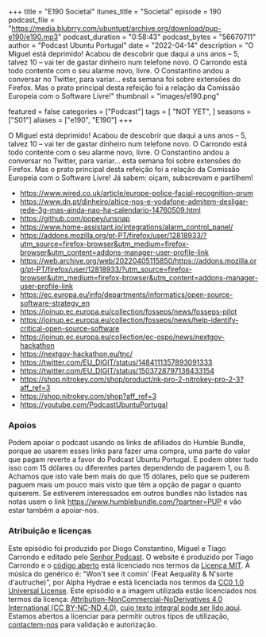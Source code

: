 +++
title = "E190 Societal"
itunes_title = "Societal"
episode = 190
podcast_file = "https://media.blubrry.com/ubuntupt/archive.org/download/pup-e190/e190.mp3"
podcast_duration = "0:58:43"
podcast_bytes = "56670711"
author = "Podcast Ubuntu Portugal"
date = "2022-04-14"
description = "O Miguel está deprimido! Acabou de descobrir que daqui a uns anos – 5, talvez 10 – vai ter de gastar dinheiro num telefone novo. O Carrondo está todo contente com o seu alarme novo, livre. O Constantino andou a conversar no Twitter, para variar… esta semana foi sobre extensões do Firefox. Mas o prato principal desta refeição foi a relação da Comissão Europeia com o Software Livre!"
thumbnail = "images/e190.png"

featured = false
categories = ["Podcast"]
tags = [
  "NOT YET",
]
seasons = ["S01"]
aliases = ["e190", "E190"]
+++

O Miguel está deprimido! Acabou de descobrir que daqui a uns anos – 5, talvez 10 – vai ter de gastar dinheiro num telefone novo. O Carrondo está todo contente com o seu alarme novo, livre. O Constantino andou a conversar no Twitter, para variar… esta semana foi sobre extensões do Firefox. Mas o prato principal desta refeição foi a relação da Comissão Europeia com o Software Livre!
Já sabem: oiçam, subscrevam e partilhem!

* https://www.wired.co.uk/article/europe-police-facial-recognition-prum
* https://www.dn.pt/dinheiro/altice-nos-e-vodafone-admitem-desligar-rede-3g-mas-ainda-nao-ha-calendario-14760509.html
* https://github.com/popey/unsnap
* https://www.home-assistant.io/integrations/alarm_control_panel/
* https://addons.mozilla.org/pt-PT/firefox/user/12818933/?utm_source=firefox-browser&utm_medium=firefox-browser&utm_content=addons-manager-user-profile-link
* https://web.archive.org/web/20220405115850/https://addons.mozilla.org/pt-PT/firefox/user/12818933/?utm_source=firefox-browser&utm_medium=firefox-browser&utm_content=addons-manager-user-profile-link
* https://ec.europa.eu/info/departments/informatics/open-source-software-strategy_en
* https://joinup.ec.europa.eu/collection/fosseps/news/fosseps-pilot
* https://joinup.ec.europa.eu/collection/fosseps/news/help-identify-critical-open-source-software
* https://joinup.ec.europa.eu/collection/ec-ospo/news/nextgov-hackathon
* https://nextgov-hackathon.eu/tnc/
* https://twitter.com/EU_DIGIT/status/1484111357893091333
* https://twitter.com/EU_DIGIT/status/1503728797136433154
* https://shop.nitrokey.com/shop/product/nk-pro-2-nitrokey-pro-2-3?aff_ref=3
* https://shop.nitrokey.com/shop?aff_ref=3
* https://youtube.com/PodcastUbuntuPortugal


### Apoios
Podem apoiar o podcast usando os links de afiliados do Humble Bundle, porque ao usarem esses links para fazer uma compra, uma parte do valor que pagam reverte a favor do Podcast Ubuntu Portugal.
E podem obter tudo isso com 15 dólares ou diferentes partes dependendo de pagarem 1, ou 8.
Achamos que isto vale bem mais do que 15 dólares, pelo que se puderem paguem mais um pouco mais visto que têm a opção de pagar o quanto quiserem.
Se estiverem interessados em outros bundles não listados nas notas usem o link https://www.humblebundle.com/?partner=PUP e vão estar também a apoiar-nos.

### Atribuição e licenças
Este episódio foi produzido por Diogo Constantino, Miguel e Tiago Carrondo e editado pelo [Senhor Podcast](https://senhorpodcast.pt/).
O website é produzido por Tiago Carrondo e o [código aberto](https://gitlab.com/podcastubuntuportugal/website) está licenciado nos termos da [Licença MIT](https://gitlab.com/podcastubuntuportugal/website/main/LICENSE).
A música do genérico é: "Won't see it comin' (Feat Aequality & N'sorte d'autruche)", por Alpha Hydrae e está licenciada nos termos da [CC0 1.0 Universal License](https://creativecommons.org/publicdomain/zero/1.0/).
Este episódio e a imagem utilizada estão licenciados nos termos da licença: [Attribution-NonCommercial-NoDerivatives 4.0 International (CC BY-NC-ND 4.0)](https://creativecommons.org/licenses/by-nc-nd/4.0/), [cujo texto integral pode ser lido aqui](https://creativecommons.org/licenses/by-nc-nd/4.0/legalcode). Estamos abertos a licenciar para permitir outros tipos de utilização, [contactem-nos](https://podcastubuntuportugal.org/contactos) para validação e autorização.

